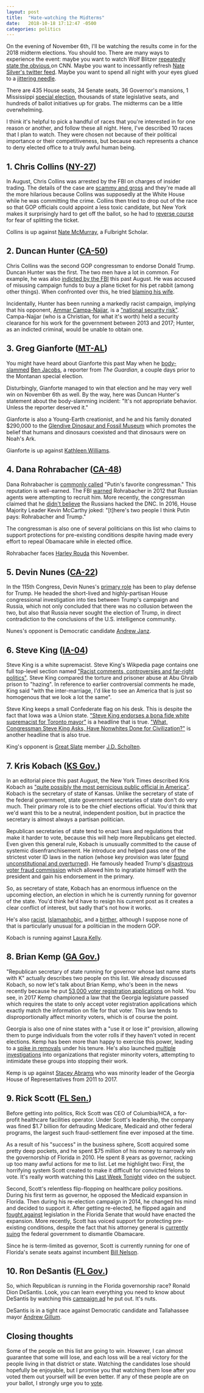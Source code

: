 ```yaml
---
layout: post
title:  "Hate-watching the Midterms"
date:   2018-10-18 17:12:47 -0500
categories: politics
---
```


On the evening of November 6th, I'll be watching the results come in for the 2018 midterm elections. You should too. There are many ways to experience the event: maybe you want to watch Wolf Blitzer [repeatedly state the obvious ](https://www.youtube.com/watch?v=b0Xe2Ep93dA) on CNN. Maybe you want to incessantly refresh [Nate Silver's twitter feed](https://twitter.com/NateSilver538). Maybe you want to spend all night with your eyes glued to a [jittering needle](https://www.cjr.org/special_report/2018-midterms-forecasts-538-cnn-times-needle.php/).

There are 435 House seats, 34 Senate seats, 36 Governor's mansions, 1 Mississippi [special election](https://projects.fivethirtyeight.com/2018-midterm-election-forecast/senate/mississippi-special/), thousands of state legislative seats, and hundreds of ballot initiatives up for grabs. The midterms can be a little overwhelming.

I think it's helpful to pick a handful of races that you're interested in for one reason or another, and follow these all night. Here, I've described 10 races that I plan to watch. They were chosen not because of their political importance or their competitiveness, but because each represents a chance to deny elected office to a truly awful human being.

<!--more-->

## 1. Chris Collins ([NY-27](https://projects.fivethirtyeight.com/2018-midterm-election-forecast/house/new-york/27/))

In August, Chris Collins was arrested by the FBI on charges of insider trading. The details of the case are [scammy and gross](https://www.bloomberg.com/view/articles/2018-08-09/chris-collins-insider-trading-arrest-is-a-huge-throwback) and they're made all the more hilarious because Collins was supposedly at the White House while he was committing the crime. Collins then tried to drop out of the race so that GOP officials could appoint a less toxic candidate, but New York makes it surprisingly hard to get off the ballot, so he had to [reverse course](https://thehill.com/homenews/house/407005-indicted-gop-lawmaker-to-stay-on-ballot-in-new-york-this-fall-report) for fear of splitting the ticket.

Collins is up against [Nate McMurray](https://votemcmurray.com/), a Fulbright Scholar.

## 2. Duncan Hunter ([CA-50](https://projects.fivethirtyeight.com/2018-midterm-election-forecast/house/california/50/))

Chris Collins was the second GOP congressman to endorse Donald Trump. Duncan Hunter was the first. The two men have a lot in common. For example, he was also [indicted by the FBI](https://www.washingtonpost.com/world/national-security/congressman-duncan-hunter-wife-charged-with-spending-campaign-money-on-personal-expenses/2018/08/21/4dba040a-a591-11e8-a656-943eefab5daf_story.html?noredirect=on&utm_term=.dd1f47161b2a) this past August. He was accused of misusing campaign funds to buy a plane ticket for his pet rabbit (among other things). When confronted over this, he tried [blaming his wife](https://www.huffingtonpost.com/entry/rep-duncan-hunter-blames-wife-for-campaign-spending_us_5b7f7dabe4b07295151179f2?h_sid=90058a7445-5a4d81ea87649b860406ba96).

Incidentally, Hunter has been running a markedly racist campaign, implying that his opponent, [Ammar Campa-Najjar](https://www.campacampaign.com/meet-ammar), is a ["national security risk"](https://www.washingtonpost.com/politics/duncan-hunters-campaign-ramps-up-attacks-that-falsely-claim-opponent-is-a-national-security-risk/2018/10/18/51a2f32e-d0bb-11e8-8c22-fa2ef74bd6d6_story.html?noredirect=on&utm_term=.296888410508). Campa-Najjar (who is a Christian, for what it's worth) held a security clearance for his work for the government between 2013 and 2017; Hunter, as an indicted criminal, would be unable to obtain one.

## 3. Greg Gianforte ([MT-AL](https://projects.fivethirtyeight.com/2018-midterm-election-forecast/house/montana/1/))

You might have heard about Gianforte this past May when he [body-slammed](https://www.theguardian.com/us-news/2017/may/24/greg-gianforte-bodyslams-reporter-ben-jacobs-montana) [Ben Jacobs](https://twitter.com/Bencjacobs/status/867517225820966912), a reporter from *The Guardian*, a couple days prior to the Montanan special election.

Disturbingly, Gianforte managed to win that election and he may very well win on November 6th as well. By the way, here was Duncan Hunter's statement about the body-slamming incident: "It's not appropriate behavior. Unless the reporter deserved it."

Gianforte is also a Young-Earth creationist, and he and his family donated $290,000 to the [Glendive Dinosaur and Fossil Museum](https://www.creationtruth.org/) which promotes the belief that humans and dinosaurs coexisted and that dinosaurs were on Noah's Ark.

Gianforte is up against [Kathleen Williams](https://kathleenformontana.com/).

## 4. Dana Rohrabacher ([CA-48](https://projects.fivethirtyeight.com/2018-midterm-election-forecast/house/california/48/))

Dana Rohrabacher is [commonly called](https://www.politico.com/story/2016/11/putin-congress-rohrabacher-trump-231775) "Putin's favorite congressman." This reputation is well-earned. The FBI [warned](https://www.nytimes.com/2017/05/19/us/politics/dana-rohrabacher-russia-spies.html) Rohrabacher in 2012 that Russian agents were attempting to recruit him. More recently, the congressman claimed that he [didn't believe](https://www.motherjones.com/politics/2018/10/dana-rohrabacher-julian-assange-russian-hack/) the Russians hacked the DNC. In 2016, House Majority Leader Kevin McCarthy joked: "[t]here's two people I think Putin pays: Rohrabacher and Trump."

The congressman is also one of several politicians on this list who claims to support protections for pre-existing conditions despite having made every effort to repeal Obamacare while in elected office.

Rohrabacher faces [Harley Rouda](https://www.harleyforcongress.com) this November.

## 5. Devin Nunes ([CA-22](https://projects.fivethirtyeight.com/2018-midterm-election-forecast/house/california/22/))

In the 115th Congress, Devin Nunes's [primary role](https://www.nytimes.com/2018/04/24/magazine/how-devin-nunes-turned-the-house-intelligence-committee-inside-out.html) has been to play defense for Trump. He headed the short-lived and highly-partisan House congressional investigation into ties between Trump's campaign and Russia, which not only concluded that there was no collusion between the two, but also that Russia never sought the election of Trump, in direct contradiction to the conclusions of the U.S. intelligence community.

Nunes's opponent is Democratic candidate [Andrew Janz](https://www.andrewjanzforcongress.com/).

## 6. Steve King ([IA-04](https://projects.fivethirtyeight.com/2018-midterm-election-forecast/house/iowa/4/))

Steve King is a white supremacist. Steve King's Wikpedia page contains one full top-level section named ["Racist comments, controversies and far-right politics"](https://en.wikipedia.org/wiki/Steve_King#Racist_comments,_controversies_and_far-right_politics). Steve King compared the torture and prisoner abuse at Abu Ghraib prison to "hazing". In reference to earlier controversial comments he made, King said "with the inter-marriage, I'd like to see an America that is just so homogenous that we look a lot the same".

Steve King keeps a small Confederate flag on his desk. This is despite the fact that Iowa was a Union state. ["Steve King endorses a bona fide white supremacist for Toronto mayor"](https://www.vox.com/policy-and-politics/2018/10/18/17990718/steve-king-faith-goldy-white-supremacist-canada-iowa-republicans) is a headline that is true. ["What, Congressman Steve King Asks, Have Nonwhites Done for Civilization?"](https://www.nytimes.com/2016/07/19/us/politics/steve-king-nonwhite-subgroups.html) is another headline that is also true.

King's opponent is [Great Slate](https://techsolidarity.org/resources/great_slate.html) member [J.D. Scholten](https://www.scholten4iowa.com/).

## 7. Kris Kobach ([KS Gov.](https://projects.fivethirtyeight.com/2018-midterm-election-forecast/governor/))

In an editorial piece this past August, the New York Times described Kris Kobach as ["quite possibly the most pernicious public official in America"](https://www.nytimes.com/2018/08/08/opinion/editorials/kris-kobach-kansas-gop-primary.html). Kobach is the secretary of state of Kansas. Unlike the secretary of state of the federal government, state government secretaries of state don't do very much. Their primary role is  to be the chief elections official. You'd think that we'd want this to be a neutral, independent position, but in practice the secretary is almost always a partisan politician.

Republican secretaries of state tend to enact laws and regulations that make it harder to vote, because this will help more Republicans get elected. Even given this general rule, Kobach is unusually committed to the cause of systemic disenfranchisement. He introduce and helped pass one of the strictest voter ID laws in the nation (whose key provision was later [found unconstitutional and overturned](https://en.wikipedia.org/wiki/Fish_v._Kobach)). He famously headed Trump's [disastrous voter fraud commission](https://www.nytimes.com/2018/01/04/opinion/voter-fraud-commission.html?module=inline) which allowed him to ingratiate himself with the president and gain his endorsement in the primary.

So, as secretary of state, Kobach has an enormous influence on the upcoming election, an election in which he is currently running for governor of the state. You'd think he'd have to resign his current post as it creates a clear conflict of interest, but sadly that's not how it works.

He's also [racist](https://www.kansascity.com/news/politics-government/article12610361.html), [Islamaphobic](https://www.nbcnews.com/politics/immigration/trump-immigration-adviser-kris-kobach-wrote-book-muslim-registry-n685026), and a [birther](https://takingnote.blogs.nytimes.com/2012/09/14/kansas-birthers/), although I suppose none of that is particularly unusual for a politician in the modern GOP.

Kobach is running against [Laura Kelly](https://www.laurakellyforkansas.com/).

## 8. Brian Kemp ([GA Gov.](https://projects.fivethirtyeight.com/2018-midterm-election-forecast/governor/))

"Republican secretary of state running for governor whose last name starts with K" actually describes two people on this list. We already discussed Kobach, so now let's talk about Brian Kemp, who's been in the news recently because he put [53,000 voter registration applications](https://www.usatoday.com/story/news/politics/elections/2018/10/11/georgia-republican-candidate-brian-kemp-puts-53-000-voter-registrations-hold/1608507002/) on hold. You see, in 2017 Kemp championed a law that the Georgia legislature passed which requires the state to only accept voter registration applications which exactly match the information on file for that voter. This law tends to disproportionally affect minority voters, which is of course the point.

Georgia is also one of nine states with a "use it or lose it" provision, allowing them to purge individuals from the voter rolls if they haven't voted in recent elections. Kemp has been more than happy to exercise this power, leading to a [spike in removals](https://www.npr.org/2018/10/22/659591998/6-takeaways-from-georgias-use-it-or-lose-it-voter-purge-investigation) under his tenure. He's also launched [multiple investigations](https://newrepublic.com/article/121715/georgia-secretary-state-hammers-minority-voter-registration-efforts) into organizations that register minority voters, attempting to intimidate these groups into stopping their work.

Kemp is up against [Stacey Abrams](https://staceyabrams.com/) who was minority leader of the Georgia House of Representatives from 2011 to 2017.

## 9. Rick Scott ([FL Sen.](https://projects.fivethirtyeight.com/2018-midterm-election-forecast/senate/florida/))

Before getting into politics, Rick Scott was CEO of Columbia/HCA, a for-profit healthcare facilities operator. Under Scott's leadership, the company was fined $1.7 billion for defrauding Medicare, Medicaid and other federal programs, the largest such fraud-settlement fine ever imposed at the time.

As a result of his "success" in the business sphere, Scott acquired some pretty deep pockets, and he spent $75 million of his money to narrowly win the governorship of Florida in 2010. He spent 8 years as governor, racking up too many awful actions for me to list. Let me highlight two: First, the horrifying system Scott created to make it difficult for convicted felons to vote. It's really worth watching this [Last Week Tonight](https://www.youtube.com/watch?v=NpPyLcQ2vdI&t=4m59s) video on the subject.

Second, Scott's relentless flip-flopping on healthcare policy positions. During his first term as governor, he opposed the Medicaid expansion in Florida. Then during his re-election campaign in 2014, he changed his mind and decided to support it. After getting re-elected, he flipped again and [fought against](https://www.politifact.com/florida/statements/2015/apr/07/rick-scott/scott-shifts-again-medicaid-expansion/) legislation in the Florida Senate that would have enacted the expansion. More recently, Scott has voiced support for protecting pre-existing conditions, despite the fact that his attorney general is [currently suing](https://www.orlandosentinel.com/opinion/os-ed-pam-bondi-obamacare-lawsuit-20180619-story.html) the federal government to dismantle Obamacare.

Since he is term-limited as governor, Scott is currently running for one of Florida's senate seats against incumbent [Bill Nelson](https://www.billnelson.senate.gov/).

## 10. Ron DeSantis ([FL Gov.](https://projects.fivethirtyeight.com/2018-midterm-election-forecast/governor/))

So, which Republican *is* running in the Florida governorship race? Ronald Dion DeSantis. Look, you can learn everything you need to know about DeSantis by watching this [campaign ad](https://www.youtube.com/watch?time_continue=0&v=2BYgM7yWgkY) he put out. It's nuts.

DeSantis is in a tight race against Democratic candidate and Tallahassee mayor [Andrew Gillum](https://andrewgillum.com/).

## Closing thoughts

Some of the people on this list are going to win. However, I can almost guarantee that some will lose, and each loss will be a real victory for the people living in that district or state. Watching the candidates lose should hopefully be enjoyable, but I promise you that watching them lose after you voted them out yourself will be even better. If any of these people are on your ballot, I strongly urge you to [vote](https://www.vote.org/).
